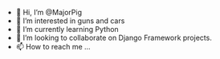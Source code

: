 - 👋 Hi, I’m @MajorPig
- 👀 I’m interested in guns and cars
- 🌱 I’m currently learning Python
- 💞️ I’m looking to collaborate on Django Framework projects.
- 📫 How to reach me ...

<!---
MajorPig/MajorPig is a ✨ special ✨ repository because its `README.md` (this file) appears on your GitHub profile.
You can click the Preview link to take a look at your changes.
--->
